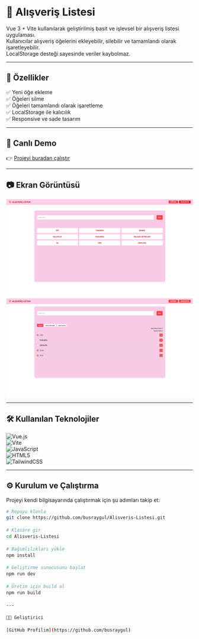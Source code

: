 # 🛒 Alışveriş Listesi

Vue 3 + Vite kullanılarak geliştirilmiş basit ve işlevsel bir alışveriş listesi uygulaması.  
Kullanıcılar alışveriş öğelerini ekleyebilir, silebilir ve tamamlandı olarak işaretleyebilir.  
LocalStorage desteği sayesinde veriler kaybolmaz.

---

## 📌 Özellikler

✅ Yeni öğe ekleme  
✅ Öğeleri silme  
✅ Öğeleri tamamlandı olarak işaretleme  
✅ LocalStorage ile kalıcılık  
✅ Responsive ve sade tasarım  

---

## 🚀 Canlı Demo

👉 [Projeyi buradan çalıştır](https://busraygul.github.io/Alisveris-Listesi/#/)

---

## 📷 Ekran Görüntüsü

![HomePage](src/assets/HomePage.png)
![ListPage](src/assets/ListPage.png)

---

## 🛠 Kullanılan Teknolojiler

![Vue.js](https://img.shields.io/badge/Vue.js-35495E?style=for-the-badge&logo=vue.js&logoColor=4FC08D)  
![Vite](https://img.shields.io/badge/Vite-646CFF?style=for-the-badge&logo=vite&logoColor=FFD62E)  
![JavaScript](https://img.shields.io/badge/JavaScript-F7E018?style=for-the-badge&logo=javascript&logoColor=000)  
![HTML5](https://img.shields.io/badge/HTML5-E44D26?style=for-the-badge&logo=html5&logoColor=fff)  
![TailwindCSS](https://img.shields.io/badge/Tailwind_CSS-38B2AC?style=for-the-badge&logo=tailwind-css&logoColor=white)

---

## ⚙️ Kurulum ve Çalıştırma

Projeyi kendi bilgisayarında çalıştırmak için şu adımları takip et:

```bash
# Repoyu klonla
git clone https://github.com/busraygul/Alisveris-Listesi.git

# Klasöre gir
cd Alisveris-Listesi

# Bağımlılıkları yükle
npm install

# Geliştirme sunucusunu başlat
npm run dev

# Üretim için build al
npm run build

---

👩‍💻 Geliştirici

[GitHub Profilim](https://github.com/busraygul)

